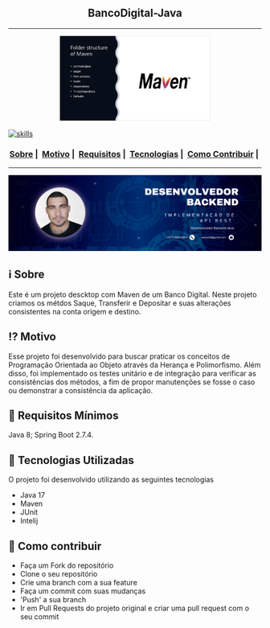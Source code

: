 <h2 align="center">BancoDigital-Java</h2>

___


<p align="center">
  <img src="https://github.com/Ualace36/dataImag/blob/main/mavenLogo.png" width="300" heigth="300">
</p>

[![skills](https://img.shields.io/badge/Java-ED8B00?style=for-the-badge&logo=java&logoColor=white)](https://docs.oracle.com/en/java/)

<h3 align="center">
  <a href="#information_source-sobre">Sobre</a>&nbsp;|&nbsp;
  <a href="#interrobang-motivo">Motivo</a>&nbsp;|&nbsp;
  <a href="#seedling-requisitos-mínimos">Requisitos</a>&nbsp;|&nbsp;
  <a href="#rocket-tecnologias-utilizadas">Tecnologias</a>&nbsp;|&nbsp;
  <a href="#link-como-contribuir">Como Contribuir</a>&nbsp;|&nbsp;
</h3>

___

<img src="https://github.com/Ualace36/dataImag/blob/main/banner-linkedin.png" width="1200">

## :information_source: Sobre

Este é um projeto descktop com Maven de um Banco Digital. Neste projeto criamos os métdos Saque, Transferir e Depositar e suas alterações consistentes na conta origem e destino. 

## :interrobang: Motivo

Esse projeto foi desenvolvido para buscar praticar os conceitos de Programação Orientada ao Objeto através da Herança e Polimorfismo. Além disso, foi implementado os testes unitário e de integração para verificar as consistências dos métodos, a fim de propor manutenções se fosse o caso ou demonstrar a consistência da aplicação.

## :seedling: Requisitos Mínimos

Java 8; Spring Boot 2.7.4.

## :rocket: Tecnologias Utilizadas 

O projeto foi desenvolvido utilizando as seguintes tecnologias

- Java 17
- Maven
- JUnit
- Intelij

## :link: Como contribuir 

- Faça um Fork do repositório
- Clone o seu repositório
- Crie uma branch com a sua feature
- Faça um commit com suas mudanças
- 'Push' a sua branch
- Ir em Pull Requests do projeto original e criar uma pull request com o seu commit
